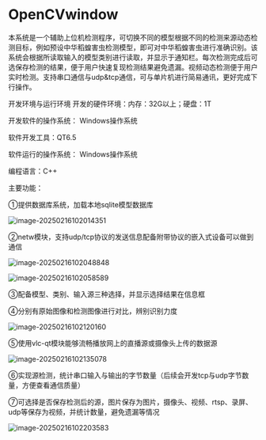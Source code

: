 # OpenCVwindow


本系统是一个辅助上位机检测程序，可切换不同的模型根据不同的检测来源动态检测目标，例如预设中华稻蝗害虫检测模型，即可对中华稻蝗害虫进行准确识别。该系统会根据所读取输入的模型类别进行读取，并显示于通知栏。每次检测完成后可选保存检测的结果，便于用户快速复现检测结果避免遗漏。视频动态检测便于用户实时检测。支持串口通信与udp&tcp通信，可与单片机进行简易通讯，更好完成下行操作。

开发环境与运行环境
开发的硬件环境：内存：32G以上；硬盘：1T

开发软件的操作系统： Windows操作系统

软件开发工具：QT6.5

软件运行的操作系统： Windows操作系统

编程语言：C++


主要功能：

①提供数据库系统，加载本地sqlite模型数据库

![image-20250216102014351](C:\Users\lc\AppData\Roaming\Typora\typora-user-images\image-20250216102014351.png)

②netw模块，支持udp/tcp协议的发送信息配备附带协议的嵌入式设备可以做到通信

![image-20250216102048848](C:\Users\lc\AppData\Roaming\Typora\typora-user-images\image-20250216102048848.png)

![image-20250216102058589](C:\Users\lc\AppData\Roaming\Typora\typora-user-images\image-20250216102058589.png)

③配备模型、类别、输入源三种选择，并显示选择结果在信息框



④分别有原始图像和检测图像进行对比，辨别识别力度

![image-20250216102120160](C:\Users\lc\AppData\Roaming\Typora\typora-user-images\image-20250216102120160.png)

⑤使用vlc-qt模块能够流畅播放网上的直播源或摄像头上传的数据源

![image-20250216102135078](C:\Users\lc\AppData\Roaming\Typora\typora-user-images\image-20250216102135078.png)

⑥实现源检测，统计串口输入与输出的字节数量（后续会开发tcp与udp字节数量，方便查看通信质量）

⑦可选择是否保存检测后的源，图片保存为图片，摄像头、视频、rtsp、录屏、udp等保存为视频，并统计数量，避免遗漏等情况

![image-20250216102203583](C:\Users\lc\AppData\Roaming\Typora\typora-user-images\image-20250216102203583.png)

